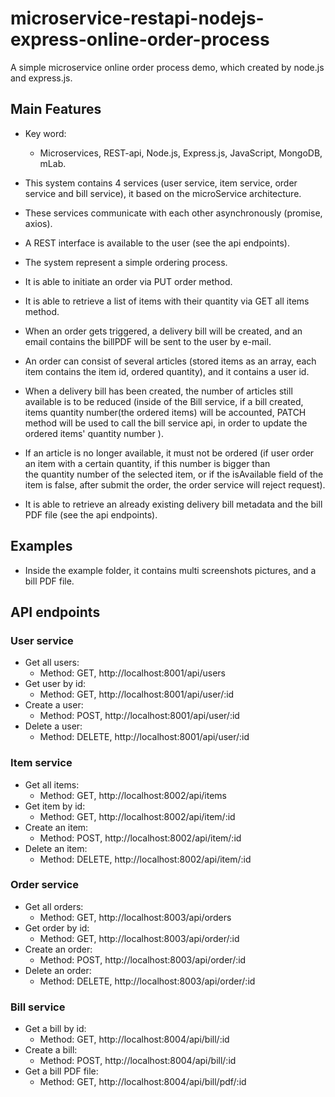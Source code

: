 # microservice-restapi-nodejs-express-online-order-process
A simple microservice online order process demo, which created by node.js and express.js.





## Main Features ##
* Key word:
    * Microservices, REST-api, Node.js, Express.js, JavaScript, MongoDB, mLab. 
    
* This system contains 4 services (user service, item service, order service and bill service), it based on the microService architecture.

* These services communicate with each other asynchronously (promise, axios).

* A REST interface is available to the user (see the api endpoints).

* The system represent a simple ordering process. 

* It is able to initiate an order via PUT order method.

* It is able to retrieve a list of items with their quantity via GET all items method.

* When an order gets triggered, a delivery bill will be created, and an email contains the billPDF will be sent to the user by e-mail.

* An order can consist of several articles (stored items as an array, each item contains the item id, ordered quantity), and it contains a user id.

* When a delivery bill has been created, the number of articles still available is to be reduced (inside of the Bill service, 
if a bill created, items quantity number(the ordered items) will be accounted, PATCH method will be used to call the bill service api, in order to update the ordered items' quantity number   ).

* If an article is no longer available, it must not be ordered (if user order an item with a certain quantity, if this number is bigger than  
the quantity number of the selected item, or if the isAvailable field of the item is false, after submit the order, the order service will reject request).

* It is able to retrieve an already existing delivery bill metadata and the bill PDF file (see the api endpoints).


## Examples ##

* Inside the example folder, it contains multi screenshots pictures, and a bill PDF file.



## API endpoints ##


### User service ###
* Get all users:
    * Method: GET,  http://localhost:8001/api/users
* Get user by id:
    * Method: GET,  http://localhost:8001/api/user/:id
* Create a user:
    * Method: POST,  http://localhost:8001/api/user/:id
* Delete a user:
    * Method: DELETE,  http://localhost:8001/api/user/:id
    
    
### Item service ###
* Get all items:
    * Method: GET,  http://localhost:8002/api/items
* Get item by id:
    * Method: GET,  http://localhost:8002/api/item/:id
* Create an item:
    * Method: POST,  http://localhost:8002/api/item/:id
* Delete an item:
    * Method: DELETE,  http://localhost:8002/api/item/:id
    
    
### Order service ###
* Get all orders:
    * Method: GET,  http://localhost:8003/api/orders
* Get order by id:
    * Method: GET,  http://localhost:8003/api/order/:id
* Create an order:
    * Method: POST,  http://localhost:8003/api/order/:id
* Delete an order:
    * Method: DELETE,  http://localhost:8003/api/order/:id
    
    
### Bill service ###
* Get a bill by id:
    * Method: GET,  http://localhost:8004/api/bill/:id
* Create a bill:
    * Method: POST,  http://localhost:8004/api/bill/:id
* Get a bill PDF file:
    * Method:  GET,  http://localhost:8004/api/bill/pdf/:id


